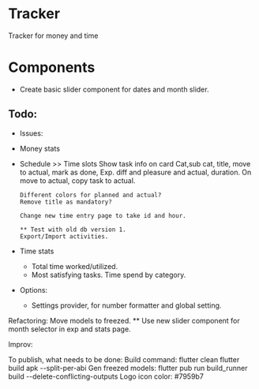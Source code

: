 # Tracker
Tracker for money and time


# Components
- Create basic slider component for dates and month slider.

## Todo:
-   Issues:
-   Money stats
-   Schedule >> Time slots
        Show task info on card
            Cat,sub cat, title, move to actual, mark as done, Exp. diff and pleasure and actual, duration.
        On move to actual, copy task to actual.

        Different colors for planned and actual?
        Remove title as mandatory?

        Change new time entry page to take id and hour.

        ** Test with old db version 1.
        Export/Import activities.

-   Time stats
    -   Total time worked/utilized.
    -   Most satisfying tasks.
        Time spend by category.
-   Options:
    -   Settings provider, for number formatter and global setting.

Refactoring:
    Move models to freezed.
    ** Use new slider component for month selector in exp and stats page.

Improv:

To publish, what needs to be done:
    Build command:
        flutter clean
        flutter build apk --split-per-abi
    Gen freezed models: flutter pub run build_runner build --delete-conflicting-outputs
Logo icon color: #7959b7
